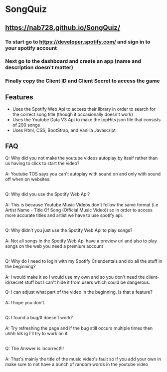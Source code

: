 # SongQuiz
## https://nab728.github.io/SongQuiz/

### To start go to https://developer.spotify.com/ and sign in to your spotify account
### Next go to the dashboard and create an app (name and description doesn't matter)
### Finally copy the Client ID and Client Secret to access the game

## Features
- Uses the Spotify Web Api to access their library in order to search for the correct song title (though it occasionally doesn't work)
- Uses the Youtube Data V3 Api to make the topHits json file that consists of 200 songs
- Uses Html, CSS, BootStrap, and Vanilla Javascript

## FAQ
Q: Why did you not make the youtube videos autoplay by itself rather than us having to click to start the video? <br><br>
A: Youtube TOS says you can't autoplay with sound on and only with sound off when on websites.<br><br>

Q: Why did you use the Spotify Web Api? <br><br>
A: This is because Youtube Music Videos don't follow the same format (i.e Artist Name - Title Of Song (Official Music Video)) so in order to access more accurate titles and artist we have to use spotify api. <br><br>

Q: Why didn't you just use the Spotify Web Api to play songs?<br><br>
A: Not all songs in the Spotify Web Api have a preview url and also to play songs on the web you need a premium account <br><br>

Q: Why do I need to login with my Spotify Criendentals and do all the stuff in the beginning?<br><br>
A: I would make it so I would use my own and so you don't need the client-id/secret stuff but I can't hide it from users which could be dangerous.<br>

Q: I can adjust what part of the video in the beginning. Is that a feature?<br><br>
A: I hope you don't.<br><br>

Q: I found a bug/It doesn't work?<br><br>
A: Try refreshing the page and if the bug still occurs multiple times then uhhh Idk ig I'll try to work on it.<br><br>


Q: The Answer is incorrect!!!<br><br>
A: That's mainly the title of the music video's fault so if you add your own in make sure to not have a bunch of random words in the youtube video <br><br>
